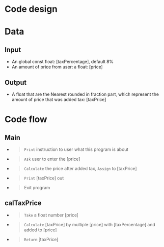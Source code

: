 
# Code design


# Data

## Input
- An global const float: [taxPercentage], default 8%
- An amount of price from user: a float: [price]

## Output
- A float that are the Nearest rounded in fraction part, 
which represent the amount of price that was added tax: [taxPrice]


# Code flow
<!-- Main flow -->
## Main
- > `Print` instruction to user what this program is about
- > `Ask` user to enter the [price]
- > `Calculate` the price after added tax, `Assign` to [taxPrice]
- > `Print` [taxPrice] out
- > Exit program

## calTaxPrice
- > `Take` a float number [price]
- > `Calculate` [taxPrice] by multiple [price] with [taxPercentage] and added to [price]
- > `Return` [taxPrice]

<!-- start without rounded -->
